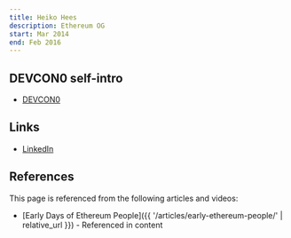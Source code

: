 ```yaml
---
title: Heiko Hees
description: Ethereum OG
start: Mar 2014
end: Feb 2016
---
```


## DEVCON0 self-intro
- [DEVCON0](https://youtu.be/_BvvUlKDqp0?t=25m34s)

## Links
- [LinkedIn](https://www.linkedin.com/in/heikohees/)

## References

This page is referenced from the following articles and videos:

- [Early Days of Ethereum People]({{ '/articles/early-ethereum-people/' | relative_url }}) - Referenced in content